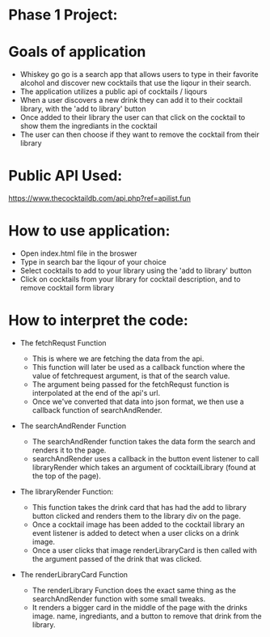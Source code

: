 # Phase 1 Project: 

# Goals of application 

* Whiskey go go is a search app that allows users to type in their favorite alcohol and discover new cocktails that use the liqour in their search. 
* The application utilizes a public api of cocktails / liqours 
* When a user discovers a new drink they can add it to their cocktail library, with the 'add to library' button
* Once added to their library the user can that click on the cocktail to show them the ingrediants in the cocktail 
* The user can then choose if they want to remove the cocktail from their library

# Public API Used: 

https://www.thecocktaildb.com/api.php?ref=apilist.fun


# How to use application:

* Open index.html file in the broswer 
* Type in search bar the liqour of your choice 
* Select cocktails to add to your library using the 'add to library' button
*  Click on cocktails from your library for cocktail description, and to remove cocktail form library 

# How to interpret the code:

* The fetchRequst Function 

    - This is where we are fetching the data from the api. 
    - This function will later be used as a callback function where the value of fetchrequest argument, is that of the search value. 
    - The argument being passed for the fetchRequst function is interpolated at the end of the api's url. 
    - Once we've converted that data into json format, we then use a callback function of searchAndRender.

* The searchAndRender Function 

    - The searchAndRender function takes the data form the search and renders it to the page.
    - searchAndRender uses a callback in the button event listener to call libraryRender which takes an argument of cocktailLibrary (found at the top of the page).

* The libraryRender Function: 
    - This function takes the drink card that has had the add to library button clicked and renders them to the library div on the page.
    - Once a cocktail image has been added to the cocktail library an event listener is added to detect when a user clicks on a drink image. 
    - Once a user clicks that image renderLibraryCard is then called with the argument passed of the drink that was clicked. 

* The renderLibraryCard Function 
    - The renderLibrary Function does the exact same thing as the searchAndRender function with some small tweaks.
    - It renders a bigger card in the middle of the page with the drinks image. name, ingrediants, and a button to remove that drink from the library. 

    
    

